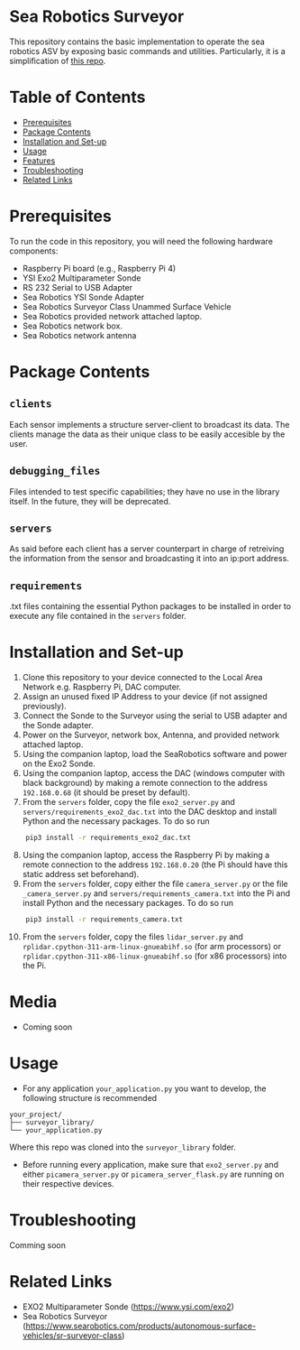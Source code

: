 # Sea Robotics Surveyor
This repository contains the basic implementation to operate the sea robotics ASV by exposing basic commands and utilities.
Particularly, it is a simplification of [this repo](https://github.com/FIU-MoRA-Lab/searobotics_surveyor_automation). 

# Table of Contents
- [Prerequisites](#Prerequisites)
- [Package Contents](#Package-Contents)
- [Installation and Set-up](#Installation-and-Set-up)
- [Usage](#usage)
- [Features](#features)
- [Troubleshooting](#Troubleshooting)
- [Related Links](#Related-Links)

# Prerequisites

To run the code in this repository, you will need the following hardware components:

- Raspberry Pi board (e.g., Raspberry Pi 4)
- YSI Exo2 Multiparameter Sonde
- RS 232 Serial to USB Adapter
- Sea Robotics YSI Sonde Adapter
- Sea Robotics Surveyor Class Unammed Surface Vehicle
- Sea Robotics provided network attached laptop.
- Sea Robotics network box.
- Sea Robotics network antenna

# Package Contents
## `clients`
Each sensor implements a structure server-client to broadcast its data. The clients manage the data as their unique class to be easily accesible by the user.
## `debugging_files`
Files intended to test specific capabilities; they have no use in the library itself. In the future, they will be deprecated.
## `servers` 
As said before each client has a server counterpart in charge of retreiving the information from the sensor and broadcasting it into an ip:port address.
## `requirements`
.txt files containing the essential Python packages to be installed in order to execute any file contained in the `servers` folder.  

# Installation and Set-up

1. Clone this repository to your device connected to the Local Area Network e.g. Raspberry Pi, DAC computer.
2. Assign an unused fixed IP Address to your device (if not assigned previously).
3. Connect the Sonde to the Surveyor using the serial to USB adapter and the Sonde adapter.
4. Power on the Surveyor, network box, Antenna, and provided network attached laptop.
5. Using the companion laptop, load the SeaRobotics software and power on the Exo2 Sonde.
6. Using the companion laptop, access the DAC (windows computer with black background) by making a remote connection to the address `192.168.0.68` (it should be preset by default).
7. From the `servers` folder, copy the file `exo2_server.py` and `servers/requirements_exo2_dac.txt` into the DAC desktop and install Python and the necessary packages. To do so run
```bash
    pip3 install -r requirements_exo2_dac.txt
```
8. Using the companion laptop, access the Raspberry Pi by making a remote connection to the address `192.168.0.20` (the Pi should have this static address set beforehand).
9. From the `servers` folder, copy either the file `camera_server.py` or the file `_camera_server.py` and `servers/requirements_camera.txt` into the Pi and install Python and the necessary packages. To do so run
```bash
    pip3 install -r requirements_camera.txt
```
10. From the `servers` folder, copy the files `lidar_server.py` and `rplidar.cpython-311-arm-linux-gnueabihf.so` (for arm processors) or `rplidar.cpython-311-x86-linux-gnueabihf.so` (for x86 processors) into the Pi.

# Media
- Coming soon

# Usage
- For any application `your_application.py` you want to develop, the following structure is recommended
```
your_project/
├── surveyor_library/
└── your_application.py
```
Where this repo was cloned into the `surveyor_library` folder.

- Before running every application, make sure that `exo2_server.py` and either `picamera_server.py` or `picamera_server_flask.py` are running on their respective devices.

# Troubleshooting
Comming soon

# Related Links
- EXO2 Multiparameter Sonde (https://www.ysi.com/exo2)
- Sea Robotics Surveyor (https://www.searobotics.com/products/autonomous-surface-vehicles/sr-surveyor-class)

